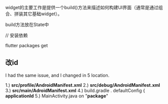 widget的主要工作是提供一个build()方法来描述如何构建UI界面（通常是通过组合、拼装其它基础widget）。



build方法放在State中



// 安装依赖

flutter packages get





## 改id

I had the same issue, and I changed in 5 location.

1.) **src/profile/AndroidManifest.xml**
2.) **src/debug/AndroidManifest.xml**
3.) **src/main/AdroidManifest.xml**
4.) build.gradle .
defaultConfig {
**applicationId**
5.) MainActivity.java on "**package**"